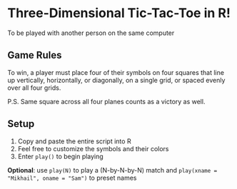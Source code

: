 # Three-Dimensional Tic-Tac-Toe in R!

To be played with another person on the same computer

## Game Rules

To win, a player must place four of their symbols on four squares that line up vertically, horizontally, or diagonally, on a single grid, or spaced evenly over all four grids.

P.S. Same square across all four planes counts as a victory as well.

## Setup

1. Copy and paste the entire script into R
2. Feel free to customize the symbols and their colors
3. Enter `play()` to begin playing

**Optional**: use `play(N)` to play a (N-by-N-by-N) match and `play(xname = "Mikhail", oname = "Sam")` to preset names
